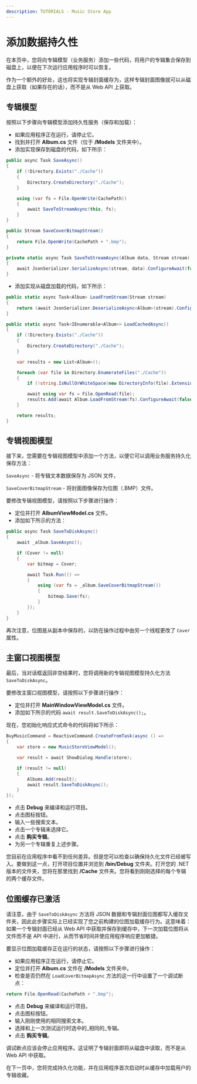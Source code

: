 ```yaml
---
description: TUTORIALS - Music Store App
---
```


# 添加数据持久性

在本页中，您将向专辑模型（业务服务）添加一些代码，将用户的专辑集合保存到磁盘上，以便在下次运行应用程序时可以恢复。

作为一个额外的好处，这也将实现专辑封面缓存为，这样专辑封面图像就可以从磁盘上获取（如果存在的话），而不是从 Web API 上获取。

## 专辑模型

按照以下步骤向专辑模型添加持久性服务（保存和加载）：

- 如果应用程序正在运行，请停止它。
- 找到并打开 **Album.cs** 文件（位于 **/Models** 文件夹中）。
- 添加实现保存到磁盘的代码，如下所示：

```csharp
public async Task SaveAsync()
{
    if (!Directory.Exists("./Cache"))
    {
        Directory.CreateDirectory("./Cache");
    }

    using (var fs = File.OpenWrite(CachePath))
    {
        await SaveToStreamAsync(this, fs);
    }
}

public Stream SaveCoverBitmapStream()
{
    return File.OpenWrite(CachePath + ".bmp");
}

private static async Task SaveToStreamAsync(Album data, Stream stream)
{
    await JsonSerializer.SerializeAsync(stream, data).ConfigureAwait(false);
}
```

- 添加实现从磁盘加载的代码，如下所示：

```csharp
public static async Task<Album> LoadFromStream(Stream stream)
{
    return (await JsonSerializer.DeserializeAsync<Album>(stream).ConfigureAwait(false))!;
}

public static async Task<IEnumerable<Album>> LoadCachedAsync()
{
    if (!Directory.Exists("./Cache"))
    {
        Directory.CreateDirectory("./Cache");
    }

    var results = new List<Album>();

    foreach (var file in Directory.EnumerateFiles("./Cache"))
    {
        if (!string.IsNullOrWhiteSpace(new DirectoryInfo(file).Extension)) continue;

        await using var fs = File.OpenRead(file);
        results.Add(await Album.LoadFromStream(fs).ConfigureAwait(false));
    }

    return results;
}
```

## 专辑视图模型

接下来，您需要在专辑视图模型中添加一个方法，以便它可以调用业务服务持久化保存方法：

`SaveAsync` - 将专辑文本数据保存为 JSON 文件，

`SaveCoverBitmapStream` - 将封面图像保存为位图（.BMP）文件。

要修改专辑视图模型，请按照以下步骤进行操作：

- 定位并打开 **AlbumViewModel.cs** 文件。
- 添加如下所示的方法：

```csharp
public async Task SaveToDiskAsync()
{
    await _album.SaveAsync();

    if (Cover != null)
    {
        var bitmap = Cover;

        await Task.Run(() =>
        {
            using (var fs = _album.SaveCoverBitmapStream())
            {
                bitmap.Save(fs);
            }
        });
    }
}
```

再次注意，位图是从副本中保存的，以防在操作过程中由另一个线程更改了 `Cover` 属性。

## 主窗口视图模型

最后，当对话框返回非空结果时，您将调用新的专辑视图模型持久化方法 `SaveToDiskAsync`。

要修改主窗口视图模型，请按照以下步骤进行操作：

- 定位并打开 **MainWindowViewModel.cs** 文件。
- 添加如下所示的代码 `await result.SaveToDiskAsync();`。

现在，您初始化响应式式命令的代码将如下所示：

```csharp
BuyMusicCommand = ReactiveCommand.CreateFromTask(async () =>
{
    var store = new MusicStoreViewModel();

    var result = await ShowDialog.Handle(store);

    if (result != null)
    {
        Albums.Add(result);
        await result.SaveToDiskAsync();
    }
});
```

- 点击 **Debug** 来编译和运行项目。
- 点击图标按钮。
- 输入一些搜索文本。
- 点击一个专辑来选择它。
- 点击 **购买专辑**。
- 为另一个专辑重复上述步骤。

您目前在应用程序中看不到任何差异。但是您可以检查以确保持久化文件已经被写入。要做到这一点，打开项目位置并浏览到 **/bin/Debug** 文件夹。打开您的 .NET 版本的文件夹，您将在那里找到 **/Cache** 文件夹。您将看到刚刚选择的每个专辑的两个缓存文件。

## 位图缓存已激活

请注意，由于 `SaveToDiskAsync` 方法将 JSON 数据和专辑封面位图都写入缓存文件夹，因此此步骤实际上已经实现了您之前构建的位图加载缓存行为。这意味着：如果一个专辑封面已经从 Web API 中获取并保存到缓存中，下一次加载位图将从文件而不是 API 中进行，从而节省时间并使应用程序响应更加敏捷。

要显示位图加载缓存正在运行的状态，请按照以下步骤进行操作：

- 如果应用程序正在运行，请停止它。
- 定位并打开 **Album.cs** 文件在 **/Models** 文件夹中。
- 检查是否仍然在 `LoadCoverBitmapAsync` 方法的这一行中设置了一个调试断点：

```csharp
return File.OpenRead(CachePath + ".bmp");
```

* 点击 **Debug** 来编译和运行项目。
* 点击图标按钮。
* 输入刚刚使用的相同搜索文本。
* 选择和上一次测试运行时选中的_相同的_专辑。
* 点击 **购买专辑**。

调试断点应该会停止应用程序。这证明了专辑封面即将从磁盘中读取，而不是从 Web API 中获取。

在下一页中，您将完成持久化功能，并在应用程序首次启动时从缓存中加载用户的专辑收藏。
